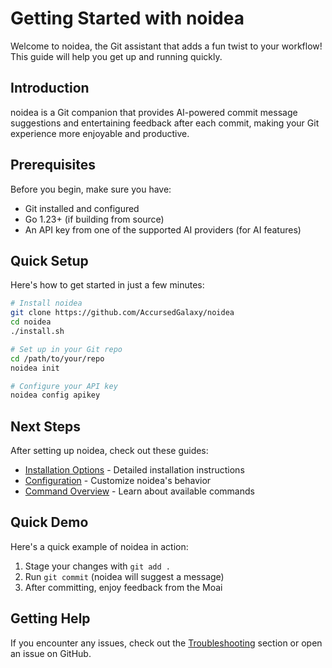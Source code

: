 # Getting Started with noidea

Welcome to noidea, the Git assistant that adds a fun twist to your workflow! This guide will help you get up and running quickly.

## Introduction

noidea is a Git companion that provides AI-powered commit message suggestions and entertaining feedback after each commit, making your Git experience more enjoyable and productive.

## Prerequisites

Before you begin, make sure you have:

- Git installed and configured
- Go 1.23+ (if building from source)
- An API key from one of the supported AI providers (for AI features)

## Quick Setup

Here's how to get started in just a few minutes:

```bash
# Install noidea
git clone https://github.com/AccursedGalaxy/noidea
cd noidea
./install.sh

# Set up in your Git repo
cd /path/to/your/repo
noidea init

# Configure your API key
noidea config apikey
```

## Next Steps

After setting up noidea, check out these guides:

- [Installation Options](installation.md) - Detailed installation instructions
- [Configuration](configuration.md) - Customize noidea's behavior
- [Command Overview](commands/overview.md) - Learn about available commands

## Quick Demo

Here's a quick example of noidea in action:

1. Stage your changes with `git add .`
2. Run `git commit` (noidea will suggest a message)
3. After committing, enjoy feedback from the Moai

## Getting Help

If you encounter any issues, check out the [Troubleshooting](troubleshooting.md) section or open an issue on GitHub. 